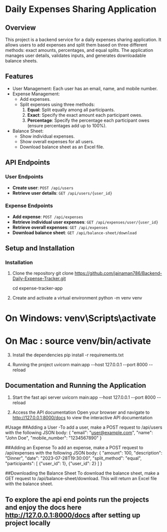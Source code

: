 # Daily Expenses Sharing Application

## Overview

This project is a backend service for a daily expenses sharing application. It allows users to add expenses and split them based on three different methods: exact amounts, percentages, and equal splits. The application manages user details, validates inputs, and generates downloadable balance sheets.

## Features

- User Management: Each user has an email, name, and mobile number.
- Expense Management:
  - Add expenses.
  - Split expenses using three methods:
    1. **Equal**: Split equally among all participants.
    2. **Exact**: Specify the exact amount each participant owes.
    3. **Percentage**: Specify the percentage each participant owes (ensure percentages add up to 100%).
- Balance Sheet:
  - Show individual expenses.
  - Show overall expenses for all users.
  - Download balance sheet as an Excel file.

## API Endpoints

### User Endpoints
- **Create user**: `POST /api/users`
- **Retrieve user details**: `GET /api/users/{user_id}`

### Expense Endpoints
- **Add expense**: `POST /api/expenses`
- **Retrieve individual user expenses**: `GET /api/expenses/user/{user_id}`
- **Retrieve overall expenses**: `GET /api/expenses`
- **Download balance sheet**: `GET /api/balance-sheet/download`

## Setup and Installation

### Installation

1. Clone the repository
   git clone https://github.com/jainaman786/Backend-Daily-Expense-Tracker.git
   
   cd expense-tracker-app

3. Create and activate a virtual environment
   python -m venv venv
  # On Windows: venv\Scripts\activate
  # On Mac : source venv/bin/activate

3. Install the dependencies
   pip install -r requirements.txt

4. Running the project
    uvicorn main:app --host 127.0.0.1 --port 8000 --reload

## Documentation and Running the Application

1. Start the fast api server
   uvicorn main:app --host 127.0.0.1 --port 8000 --reload

2. Access the API documentation
Open your browser and navigate to http://127.0.0.1:8000/docs to view the interactive API documentation


#Usage
##Adding a User
-To add a user, make a POST request to /api/users with the following JSON body:
{
  "email": "user@example.com",
  "name": "John Doe",
  "mobile_number": "1234567890"
}

##Adding an Expense
To add an expense, make a POST request to /api/expenses with the following JSON body:
{
  "amount": 100,
  "description": "Dinner",
  "date": "2023-07-28T19:30:00",
  "split_method": "equal",
  "participants": [
    {"user_id": 1},
    {"user_id": 2}
  ]
}

##Downloading the Balance Sheet
To download the balance sheet, make a GET request to /api/balance-sheet/download. This will return an Excel file with the balance sheet.


## To explore the api end points run the projects and enjoy the docs here http://127.0.0.1:8000/docs  after setting up project locally

  

   
